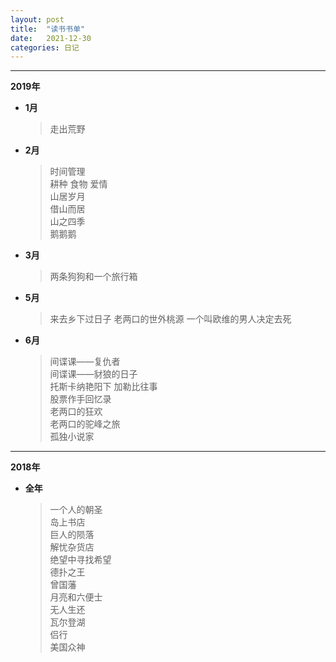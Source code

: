 ```yaml
---
layout: post
title:  "读书书单"
date:   2021-12-30
categories: 日记 
---
```

********  
**2019年**  
* **1月**
    > 走出荒野  
* **2月**
    > 时间管理  
    > 耕种 食物 爱情  
    > 山居岁月  
    > 借山而居  
    > 山之四季  
    > 鹅鹅鹅  
* **3月**
    > 两条狗狗和一个旅行箱  
* **5月**
    > 来去乡下过日子
    > 老两口的世外桃源
    > 一个叫欧维的男人决定去死  
* **6月**
    > 间谍课——复仇者  
    > 间谍课——豺狼的日子  
    > 托斯卡纳艳阳下 
    > 加勒比往事  
    > 股票作手回忆录  
    > 老两口的狂欢  
    > 老两口的驼峰之旅  
    > 孤独小说家  

*************  
**2018年**
* **全年**
  > 一个人的朝圣  
  > 岛上书店  
  > 巨人的陨落  
  > 解忧杂货店  
  > 绝望中寻找希望  
  > 德扑之王  
  > 曾国藩  
  > 月亮和六便士  
  > 无人生还  
  > 瓦尔登湖  
  > 侣行  
  > 美国众神  